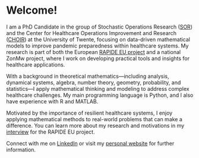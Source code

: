 # Welcome!

I am a PhD Candidate in the group of Stochastic Operations Research ([SOR](https://www.utwente.nl/en/eemcs/sor/)) and the Center for Healthcare Operations Improvement and Research ([CHOIR](https://www.utwente.nl/en/choir/)) at the University of Twente, focusing on data-driven mathematical models to improve pandemic preparedness within healthcare systems. My research is part of both the European [RAPIDE EU project](https://www.rapideproject.eu) and a national ZonMw project, where I work on developing practical tools and insights for healthcare applications.

With a background in theoretical mathematics—including analysis, dynamical systems, algebra, number theory, geometry, probability, and statistics—I apply mathematical thinking and modeling to address complex healthcare challenges. My main programming language is Python, and I also have experience with R and MATLAB.

Motivated by the importance of resilient healthcare systems, I enjoy applying mathematical methods to real-world problems that can make a difference. You can learn more about my research and motivations in my [interview](https://www.rapideproject.eu/2025/04/introducing-victor-ploeg-phd-candidate-at-the-university-of-twente/) for the RAPIDE EU project.

Connect with me on [LinkedIn](https://linkedin.com/in/victorploeg) or visit my [personal website](https://personen.utwente.nl/v.r.ploeg) for further information.
